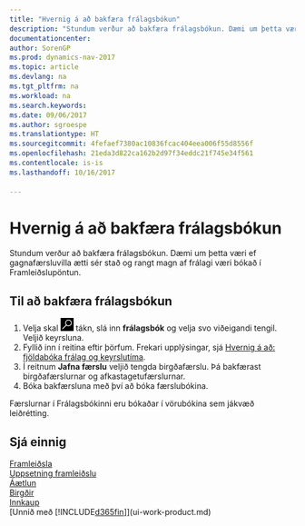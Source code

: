 ```yaml
---
title: "Hvernig á að bakfæra frálagsbókun"
description: "Stundum verður að bakfæra frálagsbókun. Dæmi um þetta væri ef gagnafærsluvilla ætti sér stað og rangt magn af frálagi væri bókað í Framleiðslupöntun."
documentationcenter: 
author: SorenGP
ms.prod: dynamics-nav-2017
ms.topic: article
ms.devlang: na
ms.tgt_pltfrm: na
ms.workload: na
ms.search.keywords: 
ms.date: 09/06/2017
ms.author: sgroespe
ms.translationtype: HT
ms.sourcegitcommit: 4fefaef7380ac10836fcac404eea006f55d8556f
ms.openlocfilehash: 21eda3d822ca162b2d97f34eddc21f745e34f561
ms.contentlocale: is-is
ms.lasthandoff: 10/16/2017

---
```

# <a name="how-to-reverse-output-posting"></a>Hvernig á að bakfæra frálagsbókun
Stundum verður að bakfæra frálagsbókun. Dæmi um þetta væri ef gagnafærsluvilla ætti sér stað og rangt magn af frálagi væri bókað í Framleiðslupöntun.  

## <a name="to-reverse-an-output-posting"></a>Til að bakfæra frálagsbókun  
1.  Velja skal ![Leit að síðu eða skýrslu](media/ui-search/search_small.png "Leit að síðu eða skýrslu táknið") tákn, slá inn **frálagsbók** og velja svo viðeigandi tengil. Veljið keyrsluna.  
2. Fyllið inn í reitina eftir þörfum. Frekari upplýsingar, sjá [Hvernig á að: fjöldabóka frálag og keyrslutíma](production-how-to-post-output-quantity.md).
3.  Í reitnum **Jafna færslu** veljið tengda birgðafærslu. Þá bakfærast birgðafærslurnar og afkastagetufærslurnar.  
4. Bóka bakfærsluna með því að bóka færslubókina.  

Færslurnar í Frálagsbókinni eru bókaðar í vörubókina sem jákvæð leiðrétting.  

## <a name="see-also"></a>Sjá einnig  
 [Framleiðsla](production-manage-manufacturing.md)    
 [Uppsetning framleiðslu](production-configure-production-processes.md)  
 [Áætlun](production-planning.md)      
 [Birgðir](inventory-manage-inventory.md)  
 [Innkaup](purchasing-manage-purchasing.md)  
 [Unnið með [!INCLUDE[d365fin](includes/d365fin_md.md)]](ui-work-product.md)  

